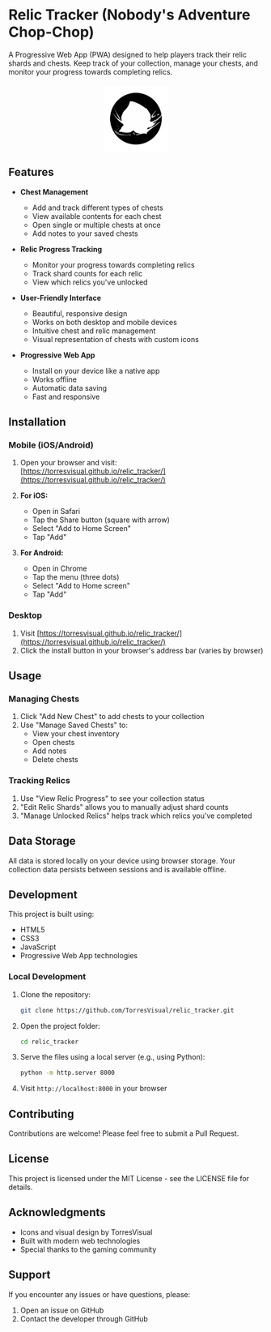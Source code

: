 # Relic Tracker (Nobody's Adventure Chop-Chop)

A Progressive Web App (PWA) designed to help players track their relic shards and chests. Keep track of your collection, manage your chests, and monitor your progress towards completing relics.

<img src="./src/img/relic_tracker.png" alt="Relic Tracker" width="128" style="display: block; margin: 20px auto;">

## Features

- **Chest Management**
  - Add and track different types of chests
  - View available contents for each chest
  - Open single or multiple chests at once
  - Add notes to your saved chests

- **Relic Progress Tracking**
  - Monitor your progress towards completing relics
  - Track shard counts for each relic
  - View which relics you've unlocked

- **User-Friendly Interface**
  - Beautiful, responsive design
  - Works on both desktop and mobile devices
  - Intuitive chest and relic management
  - Visual representation of chests with custom icons

- **Progressive Web App**
  - Install on your device like a native app
  - Works offline
  - Automatic data saving
  - Fast and responsive

## Installation

### Mobile (iOS/Android)

1. Open your browser and visit: [https://torresvisual.github.io/relic_tracker/](https://torresvisual.github.io/relic_tracker/)

2. **For iOS:**
   - Open in Safari
   - Tap the Share button (square with arrow)
   - Select "Add to Home Screen"
   - Tap "Add"

3. **For Android:**
   - Open in Chrome
   - Tap the menu (three dots)
   - Select "Add to Home screen"
   - Tap "Add"

### Desktop

1. Visit [https://torresvisual.github.io/relic_tracker/](https://torresvisual.github.io/relic_tracker/)
2. Click the install button in your browser's address bar (varies by browser)

## Usage

### Managing Chests

1. Click "Add New Chest" to add chests to your collection
2. Use "Manage Saved Chests" to:
   - View your chest inventory
   - Open chests
   - Add notes
   - Delete chests

### Tracking Relics

1. Use "View Relic Progress" to see your collection status
2. "Edit Relic Shards" allows you to manually adjust shard counts
3. "Manage Unlocked Relics" helps track which relics you've completed

## Data Storage

All data is stored locally on your device using browser storage. Your collection data persists between sessions and is available offline.

## Development

This project is built using:
- HTML5
- CSS3
- JavaScript
- Progressive Web App technologies

### Local Development

1. Clone the repository:
   ```bash
   git clone https://github.com/TorresVisual/relic_tracker.git
   ```

2. Open the project folder:
   ```bash
   cd relic_tracker
   ```

3. Serve the files using a local server (e.g., using Python):
   ```bash
   python -m http.server 8000
   ```

4. Visit `http://localhost:8000` in your browser

## Contributing

Contributions are welcome! Please feel free to submit a Pull Request.

## License

This project is licensed under the MIT License - see the LICENSE file for details.

## Acknowledgments

- Icons and visual design by TorresVisual
- Built with modern web technologies
- Special thanks to the gaming community

## Support

If you encounter any issues or have questions, please:
1. Open an issue on GitHub
2. Contact the developer through GitHub 
